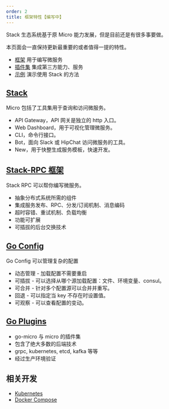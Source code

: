 ```yaml
---
order: 2
title: 框架特性【编写中】
---
```


Stack 生态系统基于原 Micro 能力发展，但是目前还是有很多事要做。

本页面会一直保持更新最重要的或者值得一提的特性。

- [框架](https://github.com/stack-labs/stack-rpc) 用于编写微服务
- [插件集](https://github.com/stack-labs/stack-rpc-plugins) 集成第三方能力、服务
- [示例](https://github.com/stack-labs/stack-rpc-tutorials) 演示使用 Stack 的方法

## [Stack](https://github.com/micro/micro)

Micro 包括了工具集用于查询和访问微服务。

- API Gateway，API 网关是独立的 http 入口。
- Web Dashboard，用于可视化管理微服务。
- CLI，命令行接口。
- Bot，面向 Slack 或 HipChat 访问微服务的工具。
- New，用于快整生成服务模板，快速开发。

## [Stack-RPC 框架](https://github.com/stack-labs/stack-rpc)

Stack RPC 可以帮你编写微服务。

- 抽象分布式系统所需的组件
- 集成服务发布、RPC、分发/订阅机制、消息编码
- 超时容错、重试机制、负载均衡
- 功能可扩展
- 可插拔的后台交换技术

## [Go Config](https://github.com/micro/go-micro/config)

Go Config 可以管理复杂的配置

- 动态管理 - 加载配置不需要重启
- 可插拔 - 可以选择从哪个源加载配置：文件、环境变量、consul。
- 可合并 - 针对多个配置源可以合并并重写。
- 回退 - 可以指定当 key 不存在时设置值。
- 可观察 - 可以查看配置的变动。

## [Go Plugins](https://github.com/micro/go-plugins)

- go-micro 与 micro 的插件集
- 包含了绝大多数的后端技术
- grpc, kubernetes, etcd, kafka 等等
- 经过生产环境验证

## 相关开发

- [Kubernetes](https://github.com/micro/kubernetes)
- [Docker Compose](https://github.com/micro/micro/blob/master/.compose.yml)
